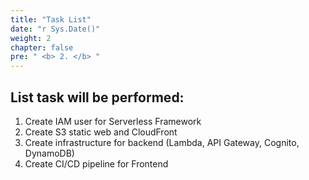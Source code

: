 ```yaml
---
title: "Task List"
date: "r Sys.Date()"
weight: 2
chapter: false
pre: " <b> 2. </b> "
---
```


## List task will be performed:

1. Create IAM user for Serverless Framework
2. Create S3 static web and CloudFront
3. Create infrastructure for backend (Lambda, API Gateway, Cognito, DynamoDB)
4. Create CI/CD pipeline for Frontend
